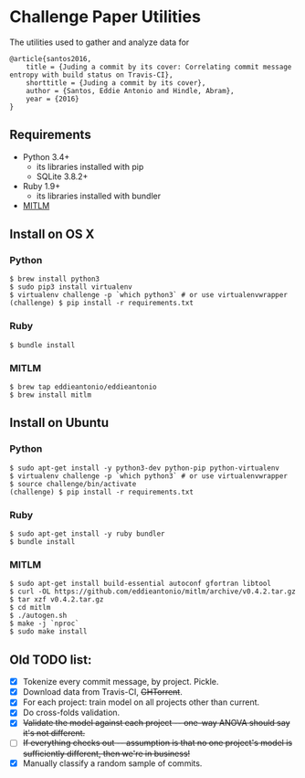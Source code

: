 Challenge Paper Utilities
=========================

The utilities used to gather and analyze data for

    @article{santos2016,
        title = {Juding a commit by its cover: Correlating commit message entropy with build status on Travis-CI},
        shorttitle = {Juding a commit by its cover},
        author = {Santos, Eddie Antonio and Hindle, Abram},
        year = {2016}
    }

Requirements
------------

 - Python 3.4+
    - its libraries installed with pip
    - SQLite 3.8.2+
 - Ruby 1.9+
    - its libraries installed with bundler
 - [MITLM](https://github.com/eddieantonio/mitlm)

Install on OS X
---------------

### Python

    $ brew install python3
    $ sudo pip3 install virtualenv
    $ virtualenv challenge -p `which python3` # or use virtualenvwrapper
    (challenge) $ pip install -r requirements.txt

### Ruby

    $ bundle install

### MITLM

    $ brew tap eddieantonio/eddieantonio
    $ brew install mitlm

Install on Ubuntu
-----------------

### Python

    $ sudo apt-get install -y python3-dev python-pip python-virtualenv
    $ virtualenv challenge -p `which python3` # or use virtualenvwrapper
    $ source challenge/bin/activate
    (challenge) $ pip install -r requirements.txt

### Ruby

    $ sudo apt-get install -y ruby bundler
    $ bundle install

### MITLM

    $ sudo apt-get install build-essential autoconf gfortran libtool
    $ curl -OL https://github.com/eddieantonio/mitlm/archive/v0.4.2.tar.gz
    $ tar xzf v0.4.2.tar.gz
    $ cd mitlm
    $ ./autogen.sh
    $ make -j `nproc`
    $ sudo make install


Old TODO list:
--------------

 - [x] Tokenize every commit message, by project. Pickle.
 - [x] Download data from Travis-CI, ~~GHTorrent~~.
 - [x] For each project: train model on all projects other than
        current.
 - [x] Do cross-folds validation.
 - [x] ~~Validate the model against each project -- one-way ANOVA should
       say it's not different.~~
 - [ ] ~~If everything checks out -- assumption is that no one project's
       model is sufficiently different, then we're in business!~~
 - [x] Manually classify a random sample of commits.
